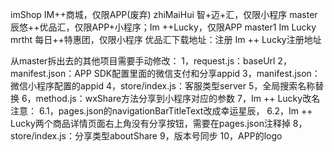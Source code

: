 imShop 		IM++商城，仅限APP(废弃)
zhiMaiHui	智+迈+汇，仅限小程序
master		辰悠++优品汇，仅限APP+小程序；Im ++Lucky，仅限APP
master1		Im Lucky
mrtht		每日++特惠团，仅限小程序
优品汇下载地址：[](http://web.vyunmall.com)注册[](http://web.vyunmall.com/register.html)
Im ++ Lucky注册地址[](http://web.youmall.vip/register.html)

从master拆出去的其他项目需要手动修改：
1，request.js：baseUrl
2，manifest.json：APP SDK配置里面的微信支付和分享appid
3，manifest.json：微信小程序配置的appid
4，store/index.js：客服类型server
5，全局搜索名称替换
6，method.js：wxShare方法分享到小程序对应的参数
7，Im ++ Lucky改名注意：
	6.1，pages.json的navigationBarTitleText改成幸运星辰，
	6.2，Im ++ Lucky两个商品详情页面右上角没有分享按钮，需要在pages.json注释掉
8，store/index.js：分享类型aboutShare
9，版本号同步
10，APP的logo
